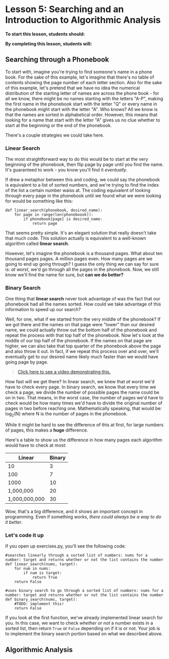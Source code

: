 # Lesson 5: Searching and an Introduction to Algorithmic Analysis

**To start this lesson, students should:**

**By completing this lesson, students will:**

## Searching through a Phonebook

To start with, imagine you're trying to find someone's name in a phone book. For the sake of this example, let's imagine that there's no table of contents showing the page number of each letter section. Also for the sake of this example, let's pretend that we have no idea the numerical distribution of the starting letter of names are across the phone book - for all we know, there might be no names starting with the letters "A-P", making the first name in the phonebook start with the letter "Q" or every name in the phonebook might start with the letter "A". Who knows? All we know is that the names are sorted in alphabetical order. However, this means that looking for a name that start with the letter "A" gives us no clue whether to start at the beginning or the end of the phonebook.

There's a couple strategies we could take here. 

### Linear Search

The most straightforward way to do this would be to start at the very beginning of the phonebook, then flip page by page until you find the name. It's guaranteed to work - you know you'll find it *eventually*.

If drew a metaphor between this and coding, we could say the phonebook is equivalent to a list of sorted numbers, and we're trying to find the index of the list a certain number waiss at. The coding equivalent of looking through every page in the phonebook until we found what we were looking for would be something like this:

	def linear_search(phonebook, desired_name):
		for page in range(len(phoneboook)):
			if phonebook[page] is desired_name:
				return page
		
That seems pretty simple. It's an elegant solution that really doesn't take that much code. This solution actually is equivalent to a well-known algorithm called **linear search**.

However, let's imagine the phonebook is a thousand pages. What about ten thousand pages pages. A million pages even. How many pages are we going to end up going through? I guess the only thing we can say for sure is: *at worst*, we'd go through all the pages in the phonebook. Now, we still know we'll find the name for sure, but **can we do better?**

### Binary Search

One thing that **linear search** never took advantage of was the fact that our phonebook had all the names sorted. How could we take advantage of this information to speed up our search?

Well, for one, what if we started from the very middle of the phonebook? If we got there and the names on that page were "lower" than our desired name, we could actually throw out the bottom half of the phonebook and repeat the process with that top half of the phonebook. Now let's look at the middle of our top half of the phonebook. If the names on that page are higher, we can also take that top quarter of the phonebook above the page and also throw it out. In fact, if we repeat this process over and over, we'll eventually get to our desired name likely much faster than we would have going page by page. 

> [Click here to see a video demonstrating this.](https://www.youtube.com/watch?v=o2LqhHoAXxI)
 
How fast will we get there? In linear search, we knew that *at worst* we'd have to check every page. In binary search, we know that every time we check a page, we divide the number of possible pages the name could be on in two. That means, in the worst case, the number of pages we'd have to check would be how many times we'd have to divide the original number of pages in two before reaching one. Mathematically speaking, that would be: log<sub>2</sub>(N) where N is the number of pages in the phonebook.

While it might be hard to see the difference of this at first, for large numbers of pages, this makes a **huge** difference.

Here's a table to show us the difference in how many pages each algorithm would have to check at most:

|Linear|Binary|
|-----|----|
| 10 | 3 |
|100 | 7 |
|1000| 10|
|1,000,000|20|
|1,000,000,000|30|

Wow, that's a big difference, and it shows an important concept in programming. Even if something works, *there could always be a way to do it better*.

### Let's code it up

If you open up exercises.py, you'll see the following code:

	#searches linearly through a sorted list of numbers: nums for a number: target and returns whether or not the list contains the number
	def linear_search(nums, target):
		for num in nums:
			if num is target:
				return True
		return False
	
	#uses binary search to go through a sorted list of numbers: nums for a number: target and returns whether or not the list contains the number
	def binary_search(nums, target):
		#TODO: implement this!
		return False

If you look at the first function, we've already implemented linear search for you. In this case, we want to check *whether or not* a number exists in a sorted list, then return `True` or `False` depending on if it is or not. Your job is to implement the binary search portion based on what we described above.

## Algorithmic Analysis
